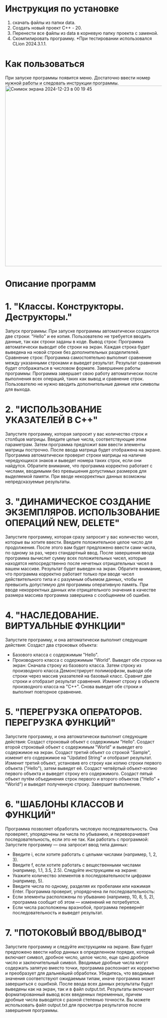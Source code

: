 # Инструкция по установке
1. скачать файлы из папки data.
2. Создать новый проект С++ - 20.
3. Перенести все файлы из data в корневую папку проекта с заменой.
4. Скомпилировать программу.
*При тестировании использовался CLion 2024.3.1.1.

# Как пользоваться
При запуске программы появится меню. Достаточно ввести номер нужной работы и следовать инструкции программы.
<img width="579" alt="Снимок экрана 2024-12-23 в 00 19 45" src="https://github.com/user-attachments/assets/dc2b740e-8e01-4797-bf5d-0725b11d045c" />


# Описание программ
# 1. "Классы. Конструкторы. Деструкторы." 
Запуск программы: При запуске программы автоматически создаются две строки: "Hello" и ее копия. Пользователю не требуется вводить данные, так как строки заданы в коде.
Вывод строк: Программа автоматически выводит обе строки на экран. Каждая строка будет выведена на новой строке без дополнительных разделителей.
Сравнение строк: Программа самостоятельно выполнит сравнение между указанными строками и выведет результат. Результат сравнения будет отображаться в числовом формате.
Завершение работы программы: Программа завершает свою работу автоматически после выполнения всех операций, таких как вывод и сравнение строк. Пользователю не нужно вводить дополнительные данные или символы для выхода.
# 2. "ИСПОЛЬЗОВАНИЕ УКАЗАТЕЛЕЙ В C++" 
Запустите программу, которая запросит у вас количество строк и столбцов матрицы. Введите целые числа, соответствующие этим параметрам. Затем программа предложит вам ввести элементы матрицы построчно. После ввода матрица будет отображена на экране. Программа автоматически проверит строки матрицы на наличие чередующихся знаков и выведет номера таких строк, если они найдутся. Обратите внимание, что программа корректно работает с числами, вводимыми без превышения допустимых размеров для выделяемой памяти. При вводе некорректных данных возможны непредсказуемые результаты.
# 3. "ДИНАМИЧЕСКОЕ СОЗДАНИЕ ЭКЗЕМПЛЯРОВ. ИСПОЛЬЗОВАНИЕ ОПЕРАЦИЙ NEW, DELETE" 
Запустите программу, которая сразу запросит у вас количество чисел, которые вы хотите ввести. Введите положительное целое число для продолжения. После этого вам будет предложено ввести сами числа, по одному за раз, через стандартный ввод. После завершения ввода программа вычислит сумму всех положительных чисел, которые находятся непосредственно после нечетных отрицательных чисел в вашем массиве. Результат будет выведен на экран. Обратите внимание, что программа корректно работает только при вводе чисел действительного типа и с разумным объемом данных, чтобы не превысить допустимую для программы оперативную память. При вводе некорректных данных или отрицательного значения в качестве размера массива программа завершена с сообщением об ошибке.
# 4. "НАСЛЕДОВАНИЕ. ВИРТУАЛЬНЫЕ ФУНКЦИИ" 
Запустите программу, и она автоматически выполнит следующие действия: Создаст два строковых объекта:
- Базового класса с содержимым "Hello".
- Производного класса с содержимым "World".
Выведет обе строки на экран: Сначала строку из базового класса. Затем строку из производного класса.Демонстрирует полиморфизм, выводя обе строки через массив указателей на базовый класс. Сравнит две строки и отобразит результат сравнения. Изменит строку в объекте производного класса на "C++". Снова выведет обе строки и выполнит повторное сравнение.
# 5. "ПЕРЕГРУЗКА ОПЕРАТОРОВ. ПЕРЕГРУЗКА ФУНКЦИЙ" 
Запустите программу, и она автоматически выполнит следующие действия:
Создаст строковый объект с содержимым "Hello".
Создаст второй строковый объект с содержимым "World" и выведет его содержимое на экран.
Создаст третий объект со строкой "Sample", изменит его содержимое на "Updated String" и отобразит результат.
Изменит третий объект, установив его строку как копию строки первого объекта ("Hello"), затем выведет её.
Создаст четвёртый объект-копию первого объекта и выведет строку его содержимого.
Создаст пятый объект путём объединения строк первого и второго объектов ("Hello" + "World") и выведет полученную строку.
Завершит выполнение.
# 6. "ШАБЛОНЫ КЛАССОВ И ФУНКЦИЙ" 
Программа позволяет обработать числовую последовательность. Она проверяет, упорядочены ли числа по убыванию, и переворачивает последовательность, если это не так.
Как работать с программой: Запустите программу — она запросит ввод типа данных:
- Введите i, если хотите работать с целыми числами (например, 1, 2, 3).
- Введите f, если хотите работать с вещественными числами (например, 1.1, 3.5, 2.5).
Следуйте инструкциям на экране:
- Укажите количество элементов в последовательности цифрами (например, 5).
- Введите числа по одному, разделяя их пробелами или нажимая Enter.
Программа проверит, упорядочена ли последовательность:
- Если элементы расположены по убыванию (например, 10, 8, 5, 2), программа сообщит об этом — изменений не потребуется.
- Если числа расположены вразнобой, программа перевернёт последовательность и выведет результат.
# 7. "ПОТОКОВЫЙ ВВОД/ВЫВОД" 
Запустите программу и следуйте инструкциям на экране. Вам будет предложено ввести набор данных в определенном порядке, который включает символ, дробное число, целое число, еще одно дробное число и заключительный символ. Вводимые дробные числа могут содержать запятую вместо точки, программа распознает их корректно и преобразует для дальнейшей обработки. Убедитесь, что вводимые значения соответствуют ожидаемым типам, иначе программа может завершиться с ошибкой. После ввода всех данных результаты будут выведены как на экран, так и в файл output.txt. Результаты включают форматированный вывод всех введенных переменных, причем дробные числа выводятся с разной степенью точности. Вы можете использовать файл output.txt для просмотра результатов после завершения программы.
